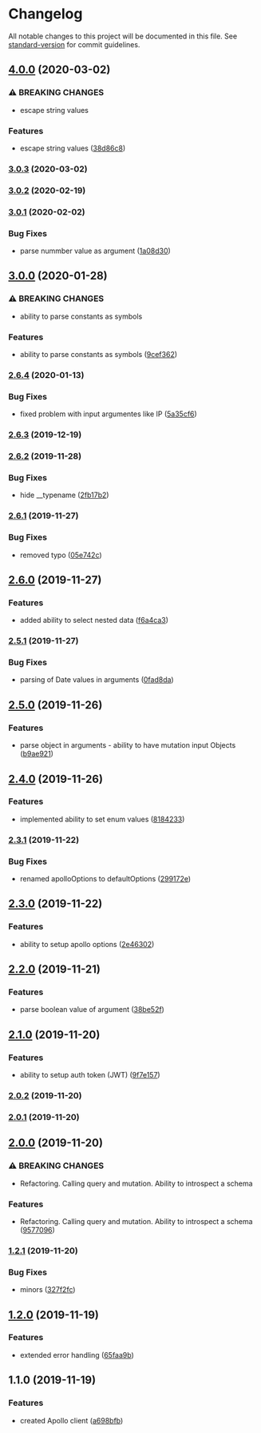# Changelog

All notable changes to this project will be documented in this file. See [standard-version](https://github.com/conventional-changelog/standard-version) for commit guidelines.

## [4.0.0](https://github.com/gospime/apollo-client/compare/v3.0.3...v4.0.0) (2020-03-02)


### ⚠ BREAKING CHANGES

* escape string values

### Features

* escape string values ([38d86c8](https://github.com/gospime/apollo-client/commit/38d86c807236498503241793f7ffedb2918f1615))

### [3.0.3](https://github.com/gospime/apollo-client/compare/v3.0.2...v3.0.3) (2020-03-02)

### [3.0.2](https://github.com/gospime/apollo-client/compare/v3.0.1...v3.0.2) (2020-02-19)

### [3.0.1](https://github.com/gospime/apollo-client/compare/v3.0.0...v3.0.1) (2020-02-02)


### Bug Fixes

* parse nummber value as argument ([1a08d30](https://github.com/gospime/apollo-client/commit/1a08d30de07dac9919d822e9442e764664dc4f8c))

## [3.0.0](https://github.com/gospime/apollo-client/compare/v2.6.4...v3.0.0) (2020-01-28)


### ⚠ BREAKING CHANGES

* ability to parse constants as symbols

### Features

* ability to parse constants as symbols ([9cef362](https://github.com/gospime/apollo-client/commit/9cef3620a15b88b598f80d2a46a873bb255e6c10))

### [2.6.4](https://github.com/gospime/apollo-client/compare/v2.6.3...v2.6.4) (2020-01-13)


### Bug Fixes

* fixed problem with input argumentes like IP ([5a35cf6](https://github.com/gospime/apollo-client/commit/5a35cf62614c2ba821bc3af0993ea7e9ff8a4d8c))

### [2.6.3](https://github.com/gospime/apollo-client/compare/v2.6.2...v2.6.3) (2019-12-19)

### [2.6.2](https://github.com/gospime/apollo-client/compare/v2.6.1...v2.6.2) (2019-11-28)


### Bug Fixes

* hide __typename ([2fb17b2](https://github.com/gospime/apollo-client/commit/2fb17b2ad3c8c200950e89de2da618fe3883dcb6))

### [2.6.1](https://github.com/gospime/apollo-client/compare/v2.6.0...v2.6.1) (2019-11-27)


### Bug Fixes

* removed typo ([05e742c](https://github.com/gospime/apollo-client/commit/05e742c72789ab2d80c79da9352ec7197aa98cb2))

## [2.6.0](https://github.com/gospime/apollo-client/compare/v2.5.1...v2.6.0) (2019-11-27)


### Features

* added ability to select nested data ([f6a4ca3](https://github.com/gospime/apollo-client/commit/f6a4ca3ab3706aa1730d41d8af6a04f47ffb3401))

### [2.5.1](https://github.com/gospime/apollo-client/compare/v2.5.0...v2.5.1) (2019-11-27)


### Bug Fixes

* parsing of Date values in arguments ([0fad8da](https://github.com/gospime/apollo-client/commit/0fad8da8f70b3be79e35b3f5723136a7faceed62))

## [2.5.0](https://github.com/gospime/apollo-client/compare/v2.4.0...v2.5.0) (2019-11-26)


### Features

* parse object in arguments - ability to have mutation input Objects ([b9ae921](https://github.com/gospime/apollo-client/commit/b9ae921e86f70fae318dff782ecb2d4feb5936f2))

## [2.4.0](https://github.com/gospime/apollo-client/compare/v2.3.1...v2.4.0) (2019-11-26)


### Features

* implemented ability to set enum values ([8184233](https://github.com/gospime/apollo-client/commit/81842332861ed0e912e008e2600051ad19852383))

### [2.3.1](https://github.com/gospime/apollo-client/compare/v2.3.0...v2.3.1) (2019-11-22)


### Bug Fixes

* renamed apolloOptions  to defaultOptions ([299172e](https://github.com/gospime/apollo-client/commit/299172e26cb67464447480afc39baf59d4b1dcf5))

## [2.3.0](https://github.com/gospime/apollo-client/compare/v2.2.0...v2.3.0) (2019-11-22)


### Features

* ability to setup apollo options ([2e46302](https://github.com/gospime/apollo-client/commit/2e46302a03aee357e094fbe2ec424b0f8a58de48))

## [2.2.0](https://github.com/gospime/apollo-client/compare/v2.1.0...v2.2.0) (2019-11-21)


### Features

* parse boolean value of argument ([38be52f](https://github.com/gospime/apollo-client/commit/38be52fa30717cfe79d842c0de7787f42e8c4e88))

## [2.1.0](https://github.com/gospime/apollo-client/compare/v2.0.2...v2.1.0) (2019-11-20)


### Features

* ability to setup auth token (JWT) ([9f7e157](https://github.com/gospime/apollo-client/commit/9f7e157c35c39444325b7f8c6f8600c9481a01fd))

### [2.0.2](https://github.com/gospime/apollo-client/compare/v2.0.1...v2.0.2) (2019-11-20)

### [2.0.1](https://github.com/gospime/apollo-client/compare/v2.0.0...v2.0.1) (2019-11-20)

## [2.0.0](https://github.com/gospime/apollo-client/compare/v1.2.1...v2.0.0) (2019-11-20)


### ⚠ BREAKING CHANGES

* Refactoring. Calling query and mutation. Ability to introspect a schema

### Features

* Refactoring. Calling query and mutation. Ability to introspect a schema ([9577096](https://github.com/gospime/apollo-client/commit/957709623f1454c584ed5b268fb872640250fff0))

### [1.2.1](https://github.com/gospime/apollo-client/compare/v1.2.0...v1.2.1) (2019-11-20)


### Bug Fixes

* minors ([327f2fc](https://github.com/gospime/apollo-client/commit/327f2fc4f6c7d75170943f355caded4a2632acaa))

## [1.2.0](https://github.com/gospime/apollo-client/compare/v1.1.0...v1.2.0) (2019-11-19)


### Features

* extended error handling ([65faa9b](https://github.com/gospime/apollo-client/commit/65faa9b3a0c093eda0307ae97231bd7a26f8050b))

## 1.1.0 (2019-11-19)


### Features

* created Apollo client ([a698bfb](https://github.com/gospime/apollo-client/commit/a698bfbeda1416850d264fc8534b02e5cc3038b3))
